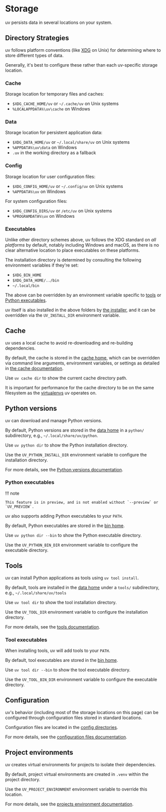 # Storage

uv persists data in several locations on your system.

## Directory Strategies

uv follows platform conventions (like
[XDG](https://specifications.freedesktop.org/basedir-spec/latest/) on Unix) for determining where to
store different types of data.

Generally, it's best to configure these rather than each uv-specific storage location.

### Cache

Storage location for temporary files and caches:

- `$XDG_CACHE_HOME/uv` or `~/.cache/uv` on Unix systems
- `%LOCALAPPDATA%\uv\cache` on Windows

### Data

Storage location for persistent application data:

- `$XDG_DATA_HOME/uv` or `~/.local/share/uv` on Unix systems
- `%APPDATA%\uv\data` on Windows
- `.uv` in the working directory as a fallback

### Config

Storage location for user configuration files:

- `$XDG_CONFIG_HOME/uv` or `~/.config/uv` on Unix systems
- `%APPDATA%\uv` on Windows

For system configuration files:

- `$XDG_CONFIG_DIRS/uv` or `/etc/uv` on Unix systems
- `%PROGRAMDATA%\uv` on Windows

### Executables

Unlike other directory schemes above, uv follows the XDG standard on _all platforms_ by default,
notably including Windows and macOS, as there is no clear alternative location to place executables
on these platforms.

The installation directory is determined by consulting the following environment variables if
they're set:

- `$XDG_BIN_HOME`
- `$XDG_DATA_HOME/../bin`
- `~/.local/bin`

The above can be overridden by an environment variable specific to [tools](#tool-executables) or
[Python executables](#python-executables).

uv itself is also installed in the above folders by [the installer](./installer.md), and it can be
overridden via the `UV_INSTALL_DIR` environment variable.

## Cache

uv uses a local cache to avoid re-downloading and re-building dependencies.

By default, the cache is stored in the [cache home](#cache), which can be overridden via command
line arguments, environment variables, or settings as detailed in [the cache
documentation](../concepts/cache.md#cache-directory).

Use `uv cache dir` to show the current cache directory path.

It is important for performance for the cache directory to be on the same filesystem as the
[virtualenvs](#project-environments) uv operates on.

## Python versions

uv can download and manage Python versions.

By default, Python versions are stored in the [data home](#data) in a `python/` subdirectory, e.g.,
`~/.local/share/uv/python`.

Use `uv python dir` to show the Python installation directory.

Use the `UV_PYTHON_INSTALL_DIR` environment variable to configure the installation directory.

For more details, see the [Python versions documentation](../concepts/python-versions.md).

### Python executables

!!! note

    This feature is in preview, and is not enabled without `--preview` or `UV_PREVIEW`.

uv also supports adding Python executables to your `PATH`.

By default, Python executables are stored in the [bin home](#executables).

Use `uv python dir --bin` to show the Python executable directory.

Use the `UV_PYTHON_BIN_DIR` environment variable to configure the executable directory.

## Tools

uv can install Python applications as tools using `uv tool install`.

By default, tools are installed in the [data home](#data) under a `tools/` subdirectory, e.g.,
`~/.local/share/uv/tools`

Use `uv tool dir` to show the tool installation directory.

Use the `UV_TOOL_DIR` environment variable to configure the installation directory.

For more details, see the [tools documentation](../concepts/tools.md).

### Tool executables

When installing tools, uv will add tools to your `PATH`.

By default, tool executables are stored in the [bin home](#executables).

Use `uv tool dir --bin` to show the tool executable directory.

Use the `UV_TOOL_BIN_DIR` environment variable to configure the executable directory.

## Configuration

uv's behavior (including most of the storage locations on this page) can be configured through
configuration files stored in standard locations.

Configuration files are located in the [config directories](#config).

For more details, see the [configuration files documentation](../concepts/configuration-files.md).

## Project environments

uv creates virtual environments for projects to isolate their dependencies.

By default, project virtual environments are created in `.venv` within the project directory.

Use the `UV_PROJECT_ENVIRONMENT` environment variable to override this location.

For more details, see the
[projects environment documentation](../concepts/projects/config.md#project-environment-path).
